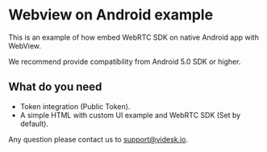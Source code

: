 # Webview on Android example

This is an example of how embed WebRTC SDK on native Android app with WebView.

We recommend provide compatibility from Android 5.0 SDK or higher.

## What do you need

- Token integration (Public Token).
- A simple HTML with custom UI example and WebRTC SDK (Set by default).

Any question please contact us to support@videsk.io.